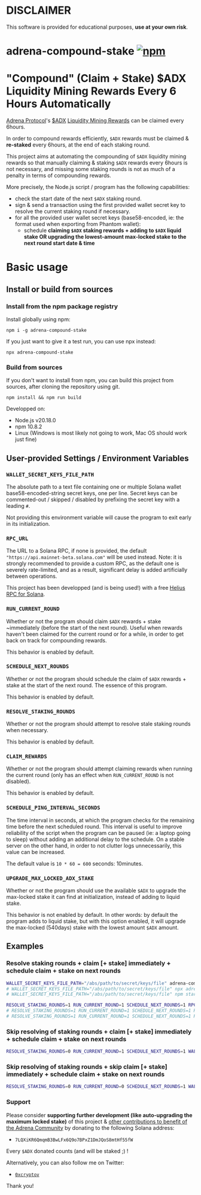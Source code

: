 # DISCLAIMER

This software is provided for educational purposes, **use at your own risk**.

# adrena-compound-stake [![npm](https://img.shields.io/npm/v/adrena-compound-stake)](https://www.npmjs.com/package/adrena-compound-stake)

# "Compound" (Claim + Stake) $ADX Liquidity Mining Rewards Every 6 Hours Automatically

[Adrena Protocol](https://www.adrena.xyz/)'s [$ADX](https://birdeye.so/token/AuQaustGiaqxRvj2gtCdrd22PBzTn8kM3kEPEkZCtuDw?chain=solana) [Liquidity Mining Rewards](https://docs.adrena.xyz/tokenomics/adx) can be claimed every 6hours.

In order to compound rewards efficiently, `$ADX` rewards must be claimed & **re-staked** every 6hours, at the end of each staking round.

This project aims at automating the compounding of `$ADX` liquidity mining rewards so that manually claiming & staking `$ADX` rewards every 6hours is not necessary, and missing some staking rounds is not as much of a penalty in terms of compounding rewards.

More precisely, the Node.js script / program has the following capabilities:

- check the start date of the next `$ADX` staking round.
- sign & send a transaction using the first provided wallet secret key to resolve the current staking round if necessary.
- for all the provided user wallet secret keys (base58-encoded, ie: the format used when exporting from Phantom wallet):
  - schedule **claiming `$ADX` staking rewards + adding to `$ADX` liquid stake OR upgrading the lowest-amount max-locked stake to the next round start date & time**

# Basic usage

## Install or build from sources

### Install from the npm package registry

Install globally using npm:

```
npm i -g adrena-compound-stake
```

If you just want to give it a test run, you can use npx instead:

```
npx adrena-compound-stake
```

### Build from sources

If you don't want to install from npm, you can build this project from sources, after cloning the repository using git.

```
npm install && npm run build
```

Developped on:

- Node.js v20.18.0
- npm 10.8.2
- Linux (Windows is most likely not going to work, Mac OS should work just fine)

## User-provided Settings / Environment Variables

### `WALLET_SECRET_KEYS_FILE_PATH`

The absolute path to a text file containing one or multiple Solana wallet base58-encoded-string secret keys, one per line.
Secret keys can be commented-out / skipped / disabled by prefixing the secret key with a leading `#`.

Not providing this environment variable will cause the program to exit early in its initialization.

### `RPC_URL`

The URL to a Solana RPC, if none is provided, the default `"https://api.mainnet-beta.solana.com"` will be used instead.
Note: it is strongly recommended to provide a custom RPC, as the default one is severely rate-limited, and as a result, significant delay is added artificially between operations.

This project has been developped (and is being used!) with a free [Helius RPC for Solana](https://www.helius.dev/).

### `RUN_CURRENT_ROUND`

Whether or not the program should claim `$ADX` rewards + stake ~immediately (before the start of the next round).
Useful when rewards haven't been claimed for the current round or for a while, in order to get back on track for compounding rewards.

This behavior is enabled by default.

### `SCHEDULE_NEXT_ROUNDS`

Whether or not the program should schedule the claim of `$ADX` rewards + stake at the start of the next round.
The essence of this program.

This behavior is enabled by default.

### `RESOLVE_STAKING_ROUNDS`

Whether or not the program should attempt to resolve stale staking rounds when necessary.

This behavior is enabled by default.

### `CLAIM_REWARDS`

Whether or not the program should attempt claiming rewards when running the current round (only has an effect when `RUN_CURRENT_ROUND` is not disabled).

This behavior is enabled by default.

### `SCHEDULE_PING_INTERVAL_SECONDS`

The time interval in seconds, at which the program checks for the remaining time before the next scheduled round.
This interval is useful to improve reliability of the script when the program can be paused (ie: a laptop going to sleep) without adding an additional delay to the schedule.
On a stable server on the other hand, in order to not clutter logs unnecessarily, this value can be increased.

The default value is `10 * 60 = 600` seconds: 10minutes.

### `UPGRADE_MAX_LOCKED_ADX_STAKE`

Whether or not the program should use the available `$ADX` to upgrade the max-locked stake it can find at initialization, instead of adding to liquid stake.

This behavior is not enabled by default. In other words: by default the program adds to liquid stake, but with this option enabled, it will upgrade the max-locked (540days) stake with the lowest amount `$ADX` amount.

## Examples

### Resolve staking rounds + claim [+ stake] immediately + schedule claim + stake on next rounds

```bash
WALLET_SECRET_KEYS_FILE_PATH="/abs/path/to/secret/keys/file" adrena-compound-stake
# WALLET_SECRET_KEYS_FILE_PATH="/abs/path/to/secret/keys/file" npx adrena-compound-stake
# WALLET_SECRET_KEYS_FILE_PATH="/abs/path/to/secret/keys/file" npm start
```

```bash
RESOLVE_STAKING_ROUNDS=1 RUN_CURRENT_ROUND=1 SCHEDULE_NEXT_ROUNDS=1 RPC_URL="https://mainnet.helius-rpc.com/?api-key=xxx" WALLET_SECRET_KEYS_FILE_PATH="/abs/path/to/secret/keys/file" npm start
# RESOLVE_STAKING_ROUNDS=1 RUN_CURRENT_ROUND=1 SCHEDULE_NEXT_ROUNDS=1 RPC_URL="https://mainnet.helius-rpc.com/?api-key=xxx" WALLET_SECRET_KEYS_FILE_PATH="/abs/path/to/secret/keys/file" npx adrena-compound-stake
# RESOLVE_STAKING_ROUNDS=1 RUN_CURRENT_ROUND=1 SCHEDULE_NEXT_ROUNDS=1 RPC_URL="https://mainnet.helius-rpc.com/?api-key=xxx" WALLET_SECRET_KEYS_FILE_PATH="/abs/path/to/secret/keys/file" adrena-compound-stake
```

### Skip resolving of staking rounds + claim [+ stake] immediately + schedule claim + stake on next rounds

```bash
RESOLVE_STAKING_ROUNDS=0 RUN_CURRENT_ROUND=1 SCHEDULE_NEXT_ROUNDS=1 WALLET_SECRET_KEYS_FILE_PATH="/abs/path/to/secret/keys/file" npm start
```

### Skip resolving of staking rounds + skip claim [+ stake] immediately + schedule claim + stake on next rounds

```bash
RESOLVE_STAKING_ROUNDS=0 RUN_CURRENT_ROUND=0 SCHEDULE_NEXT_ROUNDS=1 WALLET_SECRET_KEYS_FILE_PATH="/abs/path/to/secret/keys/file" npm start
```

### Support

Please consider **supporting further development (like auto-upgrading the maximum locked stake)** of this project & [other contributions to benefit of the Adrena Community](https://github.com/0xcryptovenom) by donating to the following Solana address:

- `7LQXiKR6QmqmB3BwLFx6Q9o7BPxZ1DmJQoS8mtHf55fW`

Every `$ADX` donated counts (and will be staked ;) !

Alternatively, you can also follow me on Twitter:

- [`0xcryptov`](https://x.com/0xcryptov)

Thank you!
